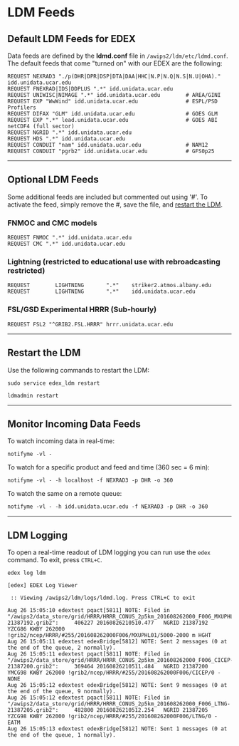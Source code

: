# LDM Feeds

## Default LDM Feeds for EDEX

Data feeds are defined by the **ldmd.conf** file in `/awips2/ldm/etc/ldmd.conf`.  The default feeds that come "turned on" with our EDEX are the following:

    REQUEST NEXRAD3 "./p(DHR|DPR|DSP|DTA|DAA|HHC|N.P|N.Q|N.S|N.U|OHA)." idd.unidata.ucar.edu
    REQUEST FNEXRAD|IDS|DDPLUS ".*" idd.unidata.ucar.edu
    REQUEST UNIWISC|NIMAGE ".*" idd.unidata.ucar.edu        # AREA/GINI
    REQUEST EXP "WwWind" idd.unidata.ucar.edu               # ESPL/PSD Profilers
    REQUEST DIFAX "GLM" idd.unidata.ucar.edu                # GOES GLM
    REQUEST EXP ".*" lead.unidata.ucar.edu                  # GOES ABI netCDF4 (full sector)
    REQUEST NGRID ".*" idd.unidata.ucar.edu
    REQUEST HDS ".*" idd.unidata.ucar.edu
    REQUEST CONDUIT "nam" idd.unidata.ucar.edu              # NAM12
    REQUEST CONDUIT "pgrb2" idd.unidata.ucar.edu            # GFS0p25

---

## Optional LDM Feeds

Some additional feeds are included but commented out using '#'.  To activate the feed, simply remove the #, save the file, and [restart the LDM](#restart-the-ldm).

### FNMOC and CMC models

    REQUEST FNMOC ".*" idd.unidata.ucar.edu
    REQUEST CMC ".*" idd.unidata.ucar.edu
    
### Lightning (restricted to educational use with rebroadcasting restricted)

    REQUEST        LIGHTNING       ".*"    striker2.atmos.albany.edu
    REQUEST        LIGHTNING       ".*"    idd.unidata.ucar.edu
    
### FSL/GSD Experimental HRRR (Sub-hourly)

    REQUEST FSL2 "^GRIB2.FSL.HRRR" hrrr.unidata.ucar.edu

---

## Restart the LDM

Use the following commands to restart the LDM:

    sudo service edex_ldm restart

    ldmadmin restart

---
        
## Monitor Incoming Data Feeds

To watch incoming data in real-time:

    notifyme -vl - 
    
To watch for a specific product and feed and time (360 sec = 6 min):

    notifyme -vl - -h localhost -f NEXRAD3 -p DHR -o 360
    
To watch the same on a remote queue:

    notifyme -vl - -h idd.unidata.ucar.edu -f NEXRAD3 -p DHR -o 360

---
    
## LDM Logging

To open a real-time readout of LDM logging you can run use the `edex` command.  To exit, press `CTRL+C`.

    edex log ldm
    
    [edex] EDEX Log Viewer
    
     :: Viewing /awips2/ldm/logs/ldmd.log. Press CTRL+C to exit
    
    Aug 26 15:05:10 edextest pqact[5811] NOTE: Filed in "/awips2/data_store/grid/HRRR/HRRR_CONUS_2p5km_201608262000_F006_MXUPHL01-21387192.grib2":     406227 20160826210510.477   NGRID 21387192  YZCG86 KWBY 262000 !grib2/ncep/HRRR/#255/201608262000F006/MXUPHL01/5000-2000 m HGHT
    Aug 26 15:05:11 edextest edexBridge[5812] NOTE: Sent 2 messages (0 at the end of the queue, 2 normally).
    Aug 26 15:05:11 edextest pqact[5811] NOTE: Filed in "/awips2/data_store/grid/HRRR/HRRR_CONUS_2p5km_201608262000_F006_CICEP-21387200.grib2":     369464 20160826210511.484   NGRID 21387200  YMCG98 KWBY 262000 !grib2/ncep/HRRR/#255/201608262000F006/CICEP/0 - NONE
    Aug 26 15:05:12 edextest edexBridge[5812] NOTE: Sent 9 messages (0 at the end of the queue, 9 normally).
    Aug 26 15:05:12 edextest pqact[5811] NOTE: Filed in "/awips2/data_store/grid/HRRR/HRRR_CONUS_2p5km_201608262000_F006_LTNG-21387205.grib2":     482800 20160826210512.254   NGRID 21387205  YZCG98 KWBY 262000 !grib2/ncep/HRRR/#255/201608262000F006/LTNG/0 - EATM
    Aug 26 15:05:13 edextest edexBridge[5812] NOTE: Sent 1 messages (0 at the end of the queue, 1 normally).
